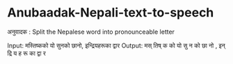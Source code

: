 # Anubaadak-Nepali-text-to-speech
अनुवादक : Split the Nepalese word into pronounceable letter 

Input: मस्तिष्कको यो सुनको छानो, इन्द्रियहरूका द्वार
Output: मस् तिष् क को   यो   सु न को   छा नो ,   इन् द्रि य ह रू का  द्वा र

